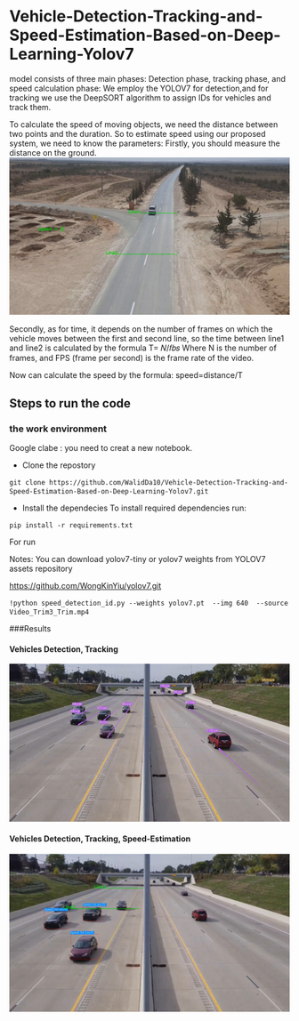 # Vehicle-Detection-Tracking-and-Speed-Estimation-Based-on-Deep-Learning-Yolov7
model consists of three main phases: Detection phase, tracking phase, and speed calculation phase:
We employ the YOLOV7 for detection,and for tracking we use the DeepSORT algorithm to assign IDs 
for vehicles and track them.

To calculate the  speed of moving objects, we need the distance between two points and the duration. So to estimate speed using our proposed system, we need to know the parameters:
Firstly, you should measure the distance on the ground.
 ![](images/Picture1.png)

Secondly, as for time, it depends on the number of frames on which the vehicle moves between the first and second line, so the time between line1 and line2 is calculated by the formula T= 𝑁/𝑓𝑏𝑠
Where N is the number of frames, and FPS (frame per second) is the frame rate of the video.

Now can calculate the speed by the formula:
speed=distance/T




## Steps to run the code 
### the work environment
Google clabe : you need to creat a new notebook.

- Clone  the repostory 
```
git clone https://github.com/WalidDa10/Vehicle-Detection-Tracking-and-Speed-Estimation-Based-on-Deep-Learning-Yolov7.git
```
- Install the dependecies
To install required dependencies run:
```
pip install -r requirements.txt
```
For run 

Notes: You can download yolov7-tiny or yolov7 weights from YOLOV7 assets repository

https://github.com/WongKinYiu/yolov7.git
```
!python speed_detection_id.py --weights yolov7.pt  --img 640  --source Video_Trim3_Trim.mp4
```
###Results 
#### Vehicles Detection, Tracking
![](images/Picture2.png)

#### Vehicles Detection, Tracking, Speed-Estimation 
![](images/Picture3.png)
